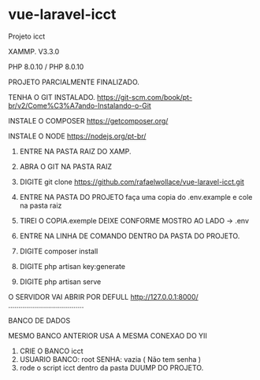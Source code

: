 # vue-laravel-icct
 Projeto icct 


XAMMP. V3.3.0

PHP 8.0.10 / PHP 8.0.10


PROJETO PARCIALMENTE FINALIZADO.

TENHA O GIT INSTALADO.
https://git-scm.com/book/pt-br/v2/Come%C3%A7ando-Instalando-o-Git

INSTALE O COMPOSER
https://getcomposer.org/

INSTALE O NODE
https://nodejs.org/pt-br/


1. ENTRE NA PASTA RAIZ DO XAMP.

2. ABRA O GIT NA PASTA RAIZ 

3. DIGITE git clone https://github.com/rafaelwollace/vue-laravel-icct.git

4. ENTRE NA PASTA DO PROJETO faça uma copia do .env.example e cole na pasta raiz

5. TIREI O  COPIA.exemple DEIXE CONFORME MOSTRO AO LADO ->     .env

5. ENTRE NA LINHA DE COMANDO DENTRO DA PASTA DO PROJETO.

6. DIGITE composer install

7. DIGITE php artisan key:generate

8. DIGITE  php artisan serve

O SERVIDOR VAI ABRIR POR DEFULL http://127.0.0.1:8000/
......................................

BANCO DE DADOS

MESMO BANCO ANTERIOR USA A MESMA CONEXAO DO YII


1. CRIE O BANCO icct
2. USUARIO BANCO: root SENHA: vazia ( Não tem senha )
3. rode o script icct dentro da pasta DUUMP DO PROJETO.